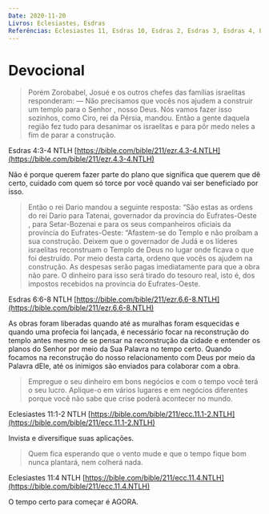 ```yaml
---
Date: 2020-11-20
Livros: Eclesiastes, Esdras
Referências: Eclesiastes 11, Esdras 10, Esdras 2, Esdras 3, Esdras 4, Esdras 5, Esdras 6, Esdras 7, Esdras 8, Esdras 9
---
```


# Devocional

> Porém Zorobabel, Josué e os outros chefes das famílias israelitas responderam: — Não precisamos que vocês nos ajudem a construir um templo para o Senhor , nosso Deus. Nós vamos fazer isso sozinhos, como Ciro, rei da Pérsia, mandou. Então a gente daquela região fez tudo para desanimar os israelitas e para pôr medo neles a fim de parar a construção.

Esdras 4:3‭-‬4 NTLH
[https://bible.com/bible/211/ezr.4.3-4.NTLH](https://bible.com/bible/211/ezr.4.3-4.NTLH)

Não é porque querem fazer parte do plano que significa que querem que dê certo, cuidado com quem só torce por você quando vai ser beneficiado por isso.

> Então o rei Dario mandou a seguinte resposta: “São estas as ordens do rei Dario para Tatenai, governador da província do Eufrates-Oeste , para Setar-Bozenai e para os seus companheiros oficiais da província do Eufrates-Oeste: “Afastem-se do Templo e não proíbam a sua construção. Deixem que o governador de Judá e os líderes israelitas reconstruam o Templo de Deus no lugar onde ficava o que foi destruído. Por meio desta carta, ordeno que vocês os ajudem na construção. As despesas serão pagas imediatamente para que a obra não pare. O dinheiro para isso será tirado do tesouro real, isto é, dos impostos recebidos na província do Eufrates-Oeste.

Esdras 6:6‭-‬8 NTLH
[https://bible.com/bible/211/ezr.6.6-8.NTLH](https://bible.com/bible/211/ezr.6.6-8.NTLH)

As obras foram liberadas quando até as muralhas foram esquecidas e quando uma profecia foi lançada, é necessário focar na reconstrução do templo antes mesmo de se pensar na reconstrução da cidade e entender os planos do Senhor por meio da Sua Palavra no tempo certo. Quando focamos na reconstrução do nosso relacionamento com Deus por meio da Palavra dEle, até os inimigos são enviados para colaborar com a obra.

> Empregue o seu dinheiro em bons negócios e com o tempo você terá o seu lucro. Aplique-o em vários lugares e em negócios diferentes porque você não sabe que crise poderá acontecer no mundo.

Eclesiastes 11:1‭-‬2 NTLH
[https://bible.com/bible/211/ecc.11.1-2.NTLH](https://bible.com/bible/211/ecc.11.1-2.NTLH)

Invista e diversifique suas aplicações.

> Quem fica esperando que o vento mude e que o tempo fique bom nunca plantará, nem colherá nada.

Eclesiastes 11:4 NTLH
[https://bible.com/bible/211/ecc.11.4.NTLH](https://bible.com/bible/211/ecc.11.4.NTLH)

O tempo certo para começar é AGORA.